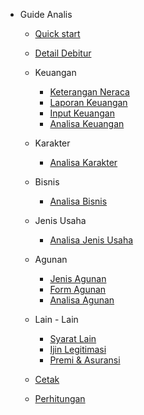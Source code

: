- Guide Analis

  - [Quick start](guide.md "Quick start")
  - [Detail Debitur](debitur_detail.md "Detail Debitur")
  - Keuangan
    - [Keterangan Neraca](neraca.md "Keterangan Neraca")
    - [Laporan Keuangan](rugi_laba.md "Laporan Keuangan")
    - [Input Keuangan](keuangan.md "Keuangan")
    - [Analisa Keuangan](analisa_keuangan.md "Analisa Keuangan")
  - Karakter
    - [Analisa Karakter](analisa_karakter.md "Analisa Karakter")
  - Bisnis
    - [Analisa Bisnis](analisa_bisnis.md "Analisa Bisnis")
  - Jenis Usaha
    - [Analisa Jenis Usaha](jenis_usaha.md "Analisa Jenis Usaha")
  - Agunan
    - [Jenis Agunan](jenis_agunan.md "Analisa Agunan")
    - [Form Agunan](form_agunan.md "Form Agunan")
    - [Analisa Agunan](analisa_agunan.md "Analisa Agunan")
  - Lain - Lain
    - [Syarat Lain](syarat_lain.md "Syarat Lain")
    - [Ijin Legitimasi](ijin.md "Ijin Yang Dilegitimasi")
    - [Premi & Asuransi](premi.md "Premi & Asuransi")

  - [Cetak](printing.md "Cetak")
  - [Perhitungan](perhitungan.md "Perhitungan")

